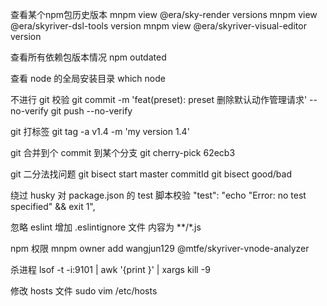 查看某个npm包历史版本
  mnpm view @era/sky-render versions
  mnpm view @era/skyriver-dsl-tools version
  mnpm view @era/skyriver-visual-editor version

查看所有依赖包版本情况
  npm outdated

查看 node 的全局安装目录
  which node

不进行 git 校验
  git commit -m 'feat(preset): preset 删除默认动作管理请求' --no-verify
  git push --no-verify

git 打标签
  git tag -a v1.4 -m 'my version 1.4'

git 合并到个 commit 到某个分支
  git cherry-pick 62ecb3

git 二分法找问题
  git bisect start master commitId
  git bisect good/bad

绕过 husky 对 package.json 的 test 脚本校验
  "test": "echo \"Error: no test specified\" && exit 1",

忽略 eslint
  增加 .eslintignore 文件 内容为 **/*.js

npm 权限
  mnpm owner add wangjun129 @mtfe/skyriver-vnode-analyzer

杀进程
  lsof -t -i:9101 | awk '{print }' | xargs kill -9

修改 hosts 文件
  sudo vim /etc/hosts
